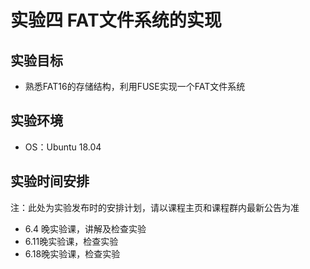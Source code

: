 # 实验四   FAT文件系统的实现

## 实验目标

* 熟悉FAT16的存储结构，利用FUSE实现一个FAT文件系统

## 实验环境

* OS：Ubuntu 18.04 


## 实验时间安排

注：此处为实验发布时的安排计划，请以课程主页和课程群内最新公告为准

- 6.4  晚实验课，讲解及检查实验
- 6.11晚实验课，检查实验
- 6.18晚实验课，检查实验